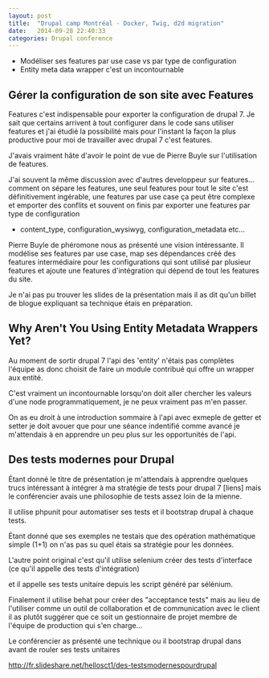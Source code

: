 ```yaml
---
layout: post
title:  "Drupal camp Montréal - Docker, Twig, d2d migration"
date:   2014-09-28 22:40:33
categories: Drupal conference
---
```


- Modéliser ses features par use case vs par type de configuration
- Entity meta data wrapper c'est un incontournable

Gérer la configuration de son site avec Features
--------
Features c'est indispensable pour exporter la configuration de drupal 7. Je sait
que certains arrivent à tout configurer dans le code sans utiliser features et 
j'ai étudié la possibilité mais pour l'instant la façon la plus productive pour
moi de travailler avec drupal 7 c'est features.

J'avais vraiment hâte d'avoir le point de vue de Pierre Buyle sur l'utilisation 
de features.

J'ai souvent la même discussion avec d'autres developpeur sur features... comment on
sépare les features, une seul features pour tout le site c'est définitivement 
ingérable, une features par use case ça peut être complexe et emporter des 
conflits et souvent on finis par exporter une features par type de configuration
- content_type, configuration_wysiwyg, configuration_metadata etc...

Pierre Buyle de phéromone nous as présenté une vision intéressante. Il modélise 
ses features par use case, map ses dépendances créé des features intermédiaire pour
les configurations qui sont utilisé par plusieur features et ajoute une 
features d'intégration qui dépend de tout les features du site.

Je n'ai pas pu trouver les slides de la présentation mais il as dit qu'un
billet de blogue expliquant sa technique étais en préparation.




Why Aren't You Using Entity Metadata Wrappers Yet?
----------------------
Au moment de sortir drupal 7 l'api des 'entity' n'étais pas complètes l'équipe as
donc choisit de faire un module contribué qui offre un wrapper aux entité.

C'est vraiment un incontournable lorsqu'on doit aller chercher les valeurs d'une
node programmatiquement, je ne peux vraiment pas m'en passer. 

On as eu droit à une introduction sommaire à l'api avec exmeple de getter et setter
je doit avouer que pour une séance indentifié comme avancé je m'attendais à en 
apprendre un peu plus sur les opportunités de l'api.

Des tests modernes pour Drupal
------------------------------

Étant donné le titre de présentation je m'attendais à apprendre quelques trucs
intéressant à intégrer à ma stratégie de tests pour drupal 7 [liens] mais le 
conférencier avais une philosophie de tests assez loin de la mienne.

Il utilise phpunit pour automatiser ses tests et il bootstrap drupal à chaque tests.

Étant donné que ses exemples ne testais que des opération mathématique simple (1+1)
on n'as pas su quel étais sa stratégie pour les données. 

L'autre point original c'est qu'il utilise selenium créer des tests d'interface
(ce qu'il appelle des tests d'intégration) 

et il appelle ses tests unitaire depuis les script généré par sélénium.

Finalement il utilise behat pour créer des "acceptance tests" mais au lieu de 
l'utiliser comme un outil de collaboration et de communication avec le client 
il as plutôt suggérer que ce soit un gestionnaire de projet membre de l'équipe
de production qui s'en charge...


Le conférencier as présenté une technique ou il bootstrap drupal dans 
avant de rouler ses tests unitaires 

http://fr.slideshare.net/hellosct1/des-testsmodernespourdrupal


